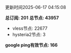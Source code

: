 更新时间2025-06-17 04:15:08

**总订阅: 201**
**总节点: 43957**
- vless节点: 22677
- hysteria2节点: 3

**google ping有效节点: 166**

